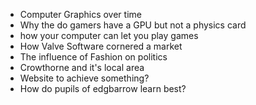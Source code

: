 - Computer Graphics over time
- Why the do gamers have a GPU but not a physics card
- how your computer can let you play games
- How Valve Software cornered a market
- The influence of Fashion on politics
- Crowthorne and it's local area
- Website to achieve something?
- How do pupils of edgbarrow learn best?